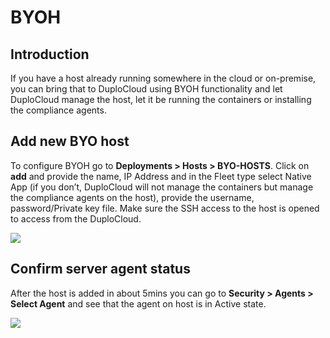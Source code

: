 # BYOH

## Introduction <a href="#0-toc-title" id="0-toc-title"></a>

If you have a host already running somewhere in the cloud or on-premise, you can bring that to DuploCloud using BYOH functionality and let DuploCloud manage the host, let it be running the containers or installing the compliance agents.

## Add new BYO host <a href="#1-toc-title" id="1-toc-title"></a>

To configure BYOH go to **Deployments > Hosts > BYO-HOSTS**. Click on **add** and provide the name, IP Address and in the Fleet type select Native App (if you don’t, DuploCloud will not manage the containers but manage the compliance agents on the host), provide the username, password/Private key file. Make sure the SSH access to the host is opened to access from the DuploCloud.

![](https://duplocloud.com/wp-content/uploads/2021/11/byoh.png)

## Confirm server agent status <a href="#2-toc-title" id="2-toc-title"></a>

After the host is added in about 5mins you can go to **Security > Agents > Select Agent** and see that the agent on host is in Active state.

![](https://duplocloud.com/wp-content/uploads/2021/11/byoh-agent-status.png)
